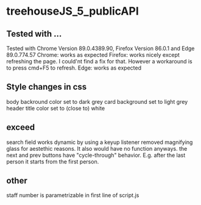 # treehouseJS_5_publicAPI

## Tested with ...
Tested with Chrome Version 89.0.4389.90, Firefox Version 86.0.1 and Edge 89.0.774.57
Chrome: works as expected
Firefox: works nicely except refreshing the page. I could'nt find a fix for that. However a workaround is to press cmd+F5 to refresh.
Edge: works as expected

## Style changes in css
body backround color set to dark grey
card background set to light grey
header title color set to (close to) white

## exceed 
search field works dynamic by using a keyup listener 
removed magnifying glass for aestethic reasons. It also would have no function anyways.
the next and prev buttons have "cycle-through" behavior. E.g. after the last person it starts from the first person. 

## other 
staff number is parametrizable in first line of script.js

